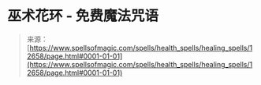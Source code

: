 <!--yml

分类: 未分类

日期: 2024-06-12 18:50:29

-->

# 巫术花环 - 免费魔法咒语

> 来源：[https://www.spellsofmagic.com/spells/health_spells/healing_spells/12658/page.html#0001-01-01](https://www.spellsofmagic.com/spells/health_spells/healing_spells/12658/page.html#0001-01-01)
